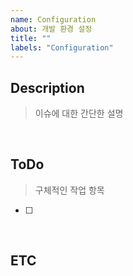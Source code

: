 ```yaml
---
name: Configuration
about: 개발 환경 설정
title: ""
labels: "Configuration"
---
```


## Description

> 이슈에 대한 간단한 설명

 <br>

## ToDo

> 구체적인 작업 항목

- [ ]

<br>

## ETC
